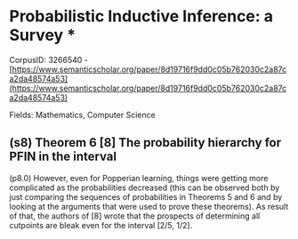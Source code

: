 # Probabilistic Inductive Inference: a Survey *

CorpusID: 3266540 - [https://www.semanticscholar.org/paper/8d19716f9dd0c05b762030c2a87ca2da48574a53](https://www.semanticscholar.org/paper/8d19716f9dd0c05b762030c2a87ca2da48574a53)

Fields: Mathematics, Computer Science

## (s8) Theorem 6 [8] The probability hierarchy for PFIN in the interval
(p8.0) However, even for Popperian learning, things were getting more complicated as the probabilities decreased (this can be observed both by just comparing the sequences of probabilities in Theorems 5 and 6 and by looking at the arguments that were used to prove these theorems). As result of that, the authors of [8] wrote that the prospects of determining all cutpoints are bleak even for the interval [2/5, 1/2].
